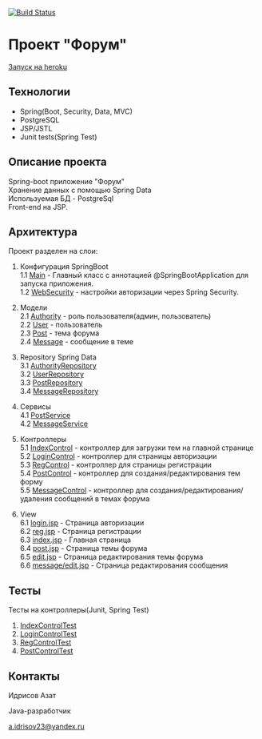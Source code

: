 [![Build Status](https://www.travis-ci.com/AzatIdrisov/job4j_forum.svg?branch=main)](https://www.travis-ci.com/AzatIdrisov/job4j_forum)

# Проект "Форум"

[Запуск на heroku](https://tranquil-hollows-70376.herokuapp.com/)

## Технологии
* Spring(Boot, Security, Data, MVC)
* PostgreSQL
* JSP/JSTL
* Junit tests(Spring Test)

## Описание проекта

Spring-boot приложение "Форум"\
Хранение данных с помощью Spring Data\
Используемая БД - PostgreSql\
Front-end на JSP.

## Архитектура

Проект разделен на слои:

1. Конфигурация SpringBoot\
    1.1 [Main](src/main/java/ru/job4j/forum/Main.java) - Главный класс с аннотацией @SpringBootApplication для запуска приложения.\
    1.2 [WebSecurity](src/main/java/ru/job4j/forum/config/WebSecurity.java) - настройки авторизации через Spring Security.
   
2. Модели\
    2.1 [Authority](src/main/java/ru/job4j/forum/model/Authority.java) - роль пользователя(админ, пользователь)\
    2.2 [User](src/main/java/ru/job4j/forum/model/User.java) - пользователь\
    2.3 [Post](src/main/java/ru/job4j/forum/model/Post.java) - тема форума\
    2.4 [Message](src/main/java/ru/job4j/forum/model/Message.java) - сообщение в теме
   
3. Repository Spring Data\
    3.1 [AuthorityRepository](src/main/java/ru/job4j/forum/repository/AuthorityRepository.java) \
    3.2 [UserRepository](src/main/java/ru/job4j/forum/repository/UserRepository.java)\
    3.3 [PostRepository](src/main/java/ru/job4j/forum/repository/PostRepository.java)\
    3.4 [MessageRepository](src/main/java/ru/job4j/forum/repository/MessageRepository.java)
   
4. Сервисы\
    4.1 [PostService](src/main/java/ru/job4j/forum/service/PostService.java)\
    4.2 [MessageService](src/main/java/ru/job4j/forum/service/MessageService.java)
   
5. Контроллеры\
    5.1 [IndexControl](src/main/java/ru/job4j/forum/control/IndexControl.java) - контроллер для загрузки тем на главной странице\
    5.2 [LoginControl](src/main/java/ru/job4j/forum/control/LoginControl.java) - контроллер для страницы авторизации\
    5.3 [RegControl](src/main/java/ru/job4j/forum/control/RegControl.java) - контроллер для страницы регистрации\
    5.4 [PostControl](src/main/java/ru/job4j/forum/control/PostControl.java) - контроллер для создания/редактирования тем форму\
    5.5 [MessageControl](src/main/java/ru/job4j/forum/control/MessageControl.java) - контроллер для создания/редактирования/удаления сообщений в темах форума
   
6. View\
    6.1 [login.jsp](src/main/webapp/WEB-INF/views/login.jsp) - Страница авторизации\
    6.2 [reg.jsp](src/main/webapp/WEB-INF/views/reg.jsp) - Страница регистрации\
    6.3 [index.jsp](src/main/webapp/WEB-INF/views/index.jsp) - Главная страница\
    6.4 [post.jsp](src/main/webapp/WEB-INF/views/post.jsp) - Страница темы форума\
    6.5 [edit.jsp](src/main/webapp/WEB-INF/views/edit.jsp) - Страница редактирования темы форума\
    6.6 [message/edit.jsp](src/main/webapp/WEB-INF/views/message/edit.jsp) - Страница редактирования сообщения

## Тесты
Тесты на контроллеры(Junit, Spring Test)
1. [IndexControlTest](src/test/java/ru/job4j/forum/control/IndexControlTest.java)
2. [LoginControlTest](src/test/java/ru/job4j/forum/control/LoginControlTest.java)
3. [RegControlTest](src/test/java/ru/job4j/forum/control/RegControlTest.java)
4. [PostControlTest](src/test/java/ru/job4j/forum/control/PostControlTest.java)

## Контакты

Идрисов Азат

Java-разработчик

a.idrisov23@yandex.ru